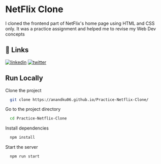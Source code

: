
# NetFlix Clone

I cloned the frontend part of NetFlix's home page using HTML and CSS only. It was a practice assignment and helped me to revise my Web Dev concepts

## 🔗 Links
[![linkedin](https://img.shields.io/badge/linkedin-0A66C2?style=for-the-badge&logo=linkedin&logoColor=white)](https://www.linkedin.com/in/anand-kumar-023231291)
[![twitter](https://img.shields.io/badge/twitter-1DA1F2?style=for-the-badge&logo=twitter&logoColor=white)](https://x.com/AnandKu72911395)


## Run Locally

Clone the project

```bash
  git clone https://anandku06.github.io/Practice-Netflix-Clone/
```

Go to the project directory

```bash
  cd Practice-Netflix-Clone
```

Install dependencies

```bash
  npm install
```

Start the server

```bash
  npm run start
```

